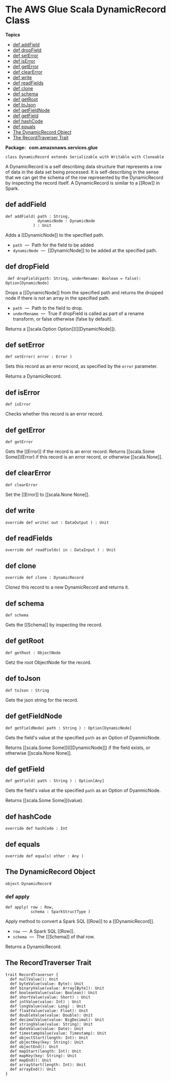 # The AWS Glue Scala DynamicRecord Class<a name="glue-etl-scala-apis-glue-dynamicrecord-class"></a>

**Topics**
+ [def addField](#glue-etl-scala-apis-glue-dynamicrecord-class-defs-addField)
+ [def dropField](#glue-etl-scala-apis-glue-dynamicrecord-class-defs-dropField)
+ [def setError](#glue-etl-scala-apis-glue-dynamicrecord-class-defs-setError)
+ [def isError](#glue-etl-scala-apis-glue-dynamicrecord-class-defs-isError)
+ [def getError](#glue-etl-scala-apis-glue-dynamicrecord-class-defs-getError)
+ [def clearError](#glue-etl-scala-apis-glue-dynamicrecord-class-defs-clearError)
+ [def write](#glue-etl-scala-apis-glue-dynamicrecord-class-defs-write)
+ [def readFields](#glue-etl-scala-apis-glue-dynamicrecord-class-defs-readFields)
+ [def clone](#glue-etl-scala-apis-glue-dynamicrecord-class-defs-clone)
+ [def schema](#glue-etl-scala-apis-glue-dynamicrecord-class-defs-schema)
+ [def getRoot](#glue-etl-scala-apis-glue-dynamicrecord-class-defs-getRoot)
+ [def toJson](#glue-etl-scala-apis-glue-dynamicrecord-class-defs-toJson)
+ [def getFieldNode](#glue-etl-scala-apis-glue-dynamicrecord-class-defs-getFieldNode)
+ [def getField](#glue-etl-scala-apis-glue-dynamicrecord-class-defs-getField)
+ [def hashCode](#glue-etl-scala-apis-glue-dynamicrecord-class-defs-hashCode)
+ [def equals](#glue-etl-scala-apis-glue-dynamicrecord-class-defs-equals)
+ [The DynamicRecord Object](#glue-etl-scala-apis-glue-dynamicrecord-object)
+ [The RecordTraverser Trait](#glue-etl-scala-apis-glue-recordtraverser-trait)

**Package:   com\.amazonaws\.services\.glue**

```
class DynamicRecord extends Serializable with Writable with Cloneable
```

A DynamicRecord is a self describing data structure that represents a row of data in the data set being processed\. It is self\-describing in the sense that we can get the schema of the row represented by the DynamicRecord by inspecting the record itself\. A DynamicRecord is similar to a \[\[Row\]\] in Spark\.

## def addField<a name="glue-etl-scala-apis-glue-dynamicrecord-class-defs-addField"></a>

```
def addField( path : String,
              dynamicNode : DynamicNode
            ) : Unit
```

Adds a \[\[DynamicNode\]\] to the specified path\.
+ `path`  —  Path for the field to be added
+ `dynamicNode`  —  \[\[DynamicNode\]\] to be added at the specified path\.

## def dropField<a name="glue-etl-scala-apis-glue-dynamicrecord-class-defs-dropField"></a>

```
 def dropField(path: String, underRename: Boolean = false): Option[DynamicNode]
```

Drops a \[\[DynamicNode\]\] from the specified path and returns the dropped node if there is not an array in the specified path\.
+ `path`  —  Path to the field to drop\.
+ `underRename`  —  True if dropField is called as part of a rename transform, or false otherwise \(false by default\)\.

Returns a \[\[scala\.Option Option\]\]\(\[\[DynamicNode\]\]\)\.

## def setError<a name="glue-etl-scala-apis-glue-dynamicrecord-class-defs-setError"></a>

```
def setError( error : Error )
```

Sets this record as an error record, as specified by the `error` parameter\.

Returns a DynamicRecord\.

## def isError<a name="glue-etl-scala-apis-glue-dynamicrecord-class-defs-isError"></a>

```
def isError
```

Checks whether this record is an error record\.

## def getError<a name="glue-etl-scala-apis-glue-dynamicrecord-class-defs-getError"></a>

```
def getError
```

Gets the \[\[Error\]\] if the record is an error record\. Returns \[\[scala\.Some Some\]\]\(Error\) if this record is an error record, or otherwise \[\[scala\.None\]\]\.

## def clearError<a name="glue-etl-scala-apis-glue-dynamicrecord-class-defs-clearError"></a>

```
def clearError
```

Set the \[\[Error\]\] to \[\[scala\.None None\]\]\.

## def write<a name="glue-etl-scala-apis-glue-dynamicrecord-class-defs-write"></a>

```
override def write( out : DataOutput ) : Unit 
```

## def readFields<a name="glue-etl-scala-apis-glue-dynamicrecord-class-defs-readFields"></a>

```
override def readFields( in : DataInput ) : Unit 
```

## def clone<a name="glue-etl-scala-apis-glue-dynamicrecord-class-defs-clone"></a>

```
override def clone : DynamicRecord 
```

Clonez this record to a new DynamicRecord and returns it\.

## def schema<a name="glue-etl-scala-apis-glue-dynamicrecord-class-defs-schema"></a>

```
def schema
```

Gets the \[\[Schema\]\] by inspecting the record\.

## def getRoot<a name="glue-etl-scala-apis-glue-dynamicrecord-class-defs-getRoot"></a>

```
def getRoot : ObjectNode 
```

Getz the root ObjectNode for the record\.

## def toJson<a name="glue-etl-scala-apis-glue-dynamicrecord-class-defs-toJson"></a>

```
def toJson : String 
```

Gets the json string for the record\.

## def getFieldNode<a name="glue-etl-scala-apis-glue-dynamicrecord-class-defs-getFieldNode"></a>

```
def getFieldNode( path : String ) : Option[DynamicNode] 
```

Gets the field's value at the specified `path` as an Option of DyanmicNode\.

Returns \[\[scala\.Some Some\]\]\(\[\[DynamicNode\]\]\) if the field exists, or otherwise \[\[scala\.None None\]\]\.

## def getField<a name="glue-etl-scala-apis-glue-dynamicrecord-class-defs-getField"></a>

```
def getField( path : String ) : Option[Any] 
```

Gets the field's value at the specified `path` as an Option of DyanmicNode\.

Returns \[\[scala\.Some Some\]\]\(value\)\.

## def hashCode<a name="glue-etl-scala-apis-glue-dynamicrecord-class-defs-hashCode"></a>

```
override def hashCode : Int 
```

## def equals<a name="glue-etl-scala-apis-glue-dynamicrecord-class-defs-equals"></a>

```
override def equals( other : Any )
```

## The DynamicRecord Object<a name="glue-etl-scala-apis-glue-dynamicrecord-object"></a>

```
object DynamicRecord
```

### def apply<a name="glue-etl-scala-apis-glue-dynamicrecord-object-defs-apply"></a>

```
def apply( row : Row,
           schema : SparkStructType )
```

Apply method to convert a Spark SQL \[\[Row\]\] to a \[\[DynamicRecord\]\]\.
+ `row`  —  A Spark SQL \[\[Row\]\]\.
+ `schema`  —  The \[\[Schema\]\] of that row\.

Returns a DynamicRecord\.

## The RecordTraverser Trait<a name="glue-etl-scala-apis-glue-recordtraverser-trait"></a>

```
trait RecordTraverser {
  def nullValue(): Unit
  def byteValue(value: Byte): Unit
  def binaryValue(value: Array[Byte]): Unit
  def booleanValue(value: Boolean): Unit
  def shortValue(value: Short) : Unit
  def intValue(value: Int) : Unit
  def longValue(value: Long) : Unit
  def floatValue(value: Float): Unit
  def doubleValue(value: Double): Unit
  def decimalValue(value: BigDecimal): Unit
  def stringValue(value: String): Unit
  def dateValue(value: Date): Unit
  def timestampValue(value: Timestamp): Unit
  def objectStart(length: Int): Unit
  def objectKey(key: String): Unit
  def objectEnd(): Unit
  def mapStart(length: Int): Unit
  def mapKey(key: String): Unit
  def mapEnd(): Unit
  def arrayStart(length: Int): Unit
  def arrayEnd(): Unit
}
```